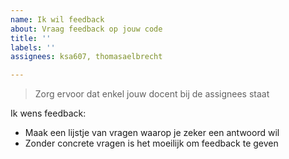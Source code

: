 ```yaml
---
name: Ik wil feedback
about: Vraag feedback op jouw code
title: ''
labels: ''
assignees: ksa607, thomasaelbrecht

---
```


> Zorg ervoor dat enkel jouw docent bij de assignees staat

Ik wens feedback:

* Maak een lijstje van vragen waarop je zeker een antwoord wil
* Zonder concrete vragen is het moeilijk om feedback te geven
